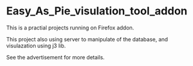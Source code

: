 # Easy_As_Pie_visulation_tool_addon

This is a practial projects running on Firefox addon. 

This project also using server to manipulate of the database, and visulazation using j3 lib. 

See the advertisement for more details. 

